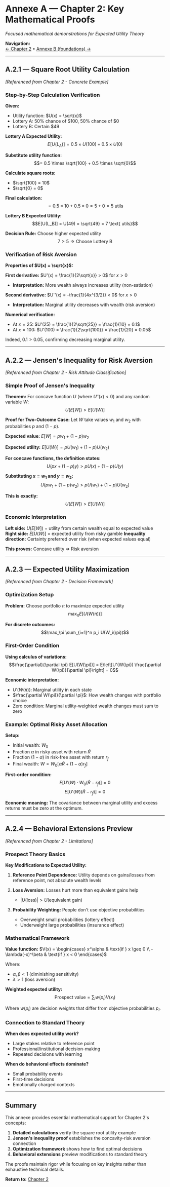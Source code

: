 # Annexe A — Chapter 2: Key Mathematical Proofs

*Focused mathematical demonstrations for Expected Utility Theory*

**Navigation:**  
[← Chapter 2](chapter2_enhanced.md) • [Annexe B (foundations) →](annexeB_chapter2.md)

---

## A.2.1 — Square Root Utility Calculation

*[Referenced from Chapter 2 - Concrete Example]*

### Step-by-Step Calculation Verification

**Given:**
- Utility function: $U(x) = \sqrt{x}$
- Lottery A: 50% chance of $100, 50% chance of $0
- Lottery B: Certain $49

**Lottery A Expected Utility:**
$$E[U(L_A)] = 0.5 \times U(100) + 0.5 \times U(0)$$

**Substitute utility function:**
$$= 0.5 \times \sqrt{100} + 0.5 \times \sqrt{0}$$

**Calculate square roots:**
- $\sqrt{100} = 10$
- $\sqrt{0} = 0$

**Final calculation:**
$$= 0.5 \times 10 + 0.5 \times 0 = 5 + 0 = 5 \text{ utils}$$

**Lottery B Expected Utility:**
$$E[U(L_B)] = U(49) = \sqrt{49} = 7 \text{ utils}$$

**Decision Rule:** Choose higher expected utility
$$7 > 5 \Rightarrow \text{Choose Lottery B}$$

### Verification of Risk Aversion

**Properties of $U(x) = \sqrt{x}$:**

**First derivative:** $U'(x) = \frac{1}{2\sqrt{x}} > 0$ for $x > 0$
- **Interpretation:** More wealth always increases utility (non-satiation)

**Second derivative:** $U''(x) = -\frac{1}{4x^{3/2}} < 0$ for $x > 0$
- **Interpretation:** Marginal utility decreases with wealth (risk aversion)

**Numerical verification:**
- At $x = 25$: $U'(25) = \frac{1}{2\sqrt{25}} = \frac{1}{10} = 0.1$
- At $x = 100$: $U'(100) = \frac{1}{2\sqrt{100}} = \frac{1}{20} = 0.05$

Indeed, $0.1 > 0.05$, confirming decreasing marginal utility.

---

## A.2.2 — Jensen's Inequality for Risk Aversion

*[Referenced from Chapter 2 - Risk Attitude Classification]*

### Simple Proof of Jensen's Inequality

**Theorem:** For concave function $U$ (where $U''(x) < 0$) and any random variable $W$:
$$U(E[W]) > E[U(W)]$$

**Proof for Two-Outcome Case:**
Let $W$ take values $w_1$ and $w_2$ with probabilities $p$ and $(1-p)$.

**Expected value:** $E[W] = pw_1 + (1-p)w_2$

**Expected utility:** $E[U(W)] = pU(w_1) + (1-p)U(w_2)$

**For concave functions, the definition states:**
$$U(px + (1-p)y) > pU(x) + (1-p)U(y)$$

**Substituting $x = w_1$ and $y = w_2$:**
$$U(pw_1 + (1-p)w_2) > pU(w_1) + (1-p)U(w_2)$$

**This is exactly:**
$$U(E[W]) > E[U(W)]$$

### Economic Interpretation

**Left side:** $U(E[W])$ = utility from certain wealth equal to expected value
**Right side:** $E[U(W)]$ = expected utility from risky gamble
**Inequality direction:** Certainty preferred over risk (when expected values equal)

**This proves:** Concave utility ⇒ Risk aversion

---

## A.2.3 — Expected Utility Maximization

*[Referenced from Chapter 2 - Decision Framework]*

### Optimization Setup

**Problem:** Choose portfolio $\pi$ to maximize expected utility
$$\max_\pi E[U(W(\pi))]$$

**For discrete outcomes:**
$$\max_\pi \sum_{i=1}^n p_i U(W_i(\pi))$$

### First-Order Condition

**Using calculus of variations:**
$$\frac{\partial}{\partial \pi} E[U(W(\pi))] = E\left[U'(W(\pi)) \frac{\partial W(\pi)}{\partial \pi}\right] = 0$$

**Economic interpretation:**
- $U'(W(\pi))$: Marginal utility in each state
- $\frac{\partial W(\pi)}{\partial \pi}$: How wealth changes with portfolio choice
- Zero condition: Marginal utility-weighted wealth changes must sum to zero

### Example: Optimal Risky Asset Allocation

**Setup:**
- Initial wealth: $W_0$
- Fraction $\alpha$ in risky asset with return $\tilde{R}$
- Fraction $(1-\alpha)$ in risk-free asset with return $r_f$
- Final wealth: $W = W_0[\alpha \tilde{R} + (1-\alpha)r_f]$

**First-order condition:**
$$E[U'(W) \cdot W_0(\tilde{R} - r_f)] = 0$$
$$E[U'(W)(\tilde{R} - r_f)] = 0$$

**Economic meaning:** The covariance between marginal utility and excess returns must be zero at the optimum.

---

## A.2.4 — Behavioral Extensions Preview

*[Referenced from Chapter 2 - Limitations]*

### Prospect Theory Basics

**Key Modifications to Expected Utility:**

1. **Reference Point Dependence:** Utility depends on gains/losses from reference point, not absolute wealth levels

2. **Loss Aversion:** Losses hurt more than equivalent gains help
   - $|U(\text{loss})| > U(\text{equivalent gain})$

3. **Probability Weighting:** People don't use objective probabilities
   - Overweight small probabilities (lottery effect)
   - Underweight large probabilities (insurance effect)

### Mathematical Framework

**Value function:** $V(x) = \begin{cases} x^\alpha & \text{if } x \geq 0 \\ -\lambda(-x)^\beta & \text{if } x < 0 \end{cases}$

Where:
- $\alpha, \beta < 1$ (diminishing sensitivity)
- $\lambda > 1$ (loss aversion)

**Weighted expected utility:**
$$\text{Prospect value} = \sum_i w(p_i) V(x_i)$$

Where $w(p_i)$ are decision weights that differ from objective probabilities $p_i$.

### Connection to Standard Theory

**When does expected utility work?**
- Large stakes relative to reference point
- Professional/institutional decision-making
- Repeated decisions with learning

**When do behavioral effects dominate?**
- Small probability events
- First-time decisions
- Emotionally charged contexts

---

## Summary

This annexe provides essential mathematical support for Chapter 2's concepts:

1. **Detailed calculations** verify the square root utility example
2. **Jensen's inequality proof** establishes the concavity-risk aversion connection
3. **Optimization framework** shows how to find optimal decisions
4. **Behavioral extensions** preview modifications to standard theory

The proofs maintain rigor while focusing on key insights rather than exhaustive technical details.

**Return to:** [Chapter 2](chapter2_enhanced.md)